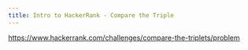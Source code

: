 ```yaml
---
title: Intro to HackerRank - Compare the Triple
---
```


https://www.hackerrank.com/challenges/compare-the-triplets/problem
